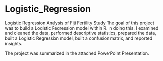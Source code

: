# Logistic_Regression
Logistic Regression Analysis of Fiji Fertility Study
The goal of this project was to build a Logistic Regression model within R. In doing this, I examined and cleaned the data, performed descriptive statistics, prepared the data, built a Logistic Regression model, built a confusion matrix, and reported insights.

The project was summarized in the attached PowerPoint Presentation.
